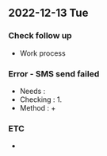## 2022-12-13 Tue

### Check follow up
+ Work process

### Error - SMS send failed
+ Needs : 
+ Checking : 
  1. 
+ Method :
  +

### ETC
+ 